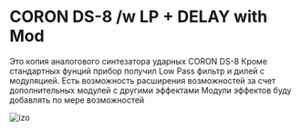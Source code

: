 # CORON DS-8 /w LP + DELAY with Mod

Это копия аналогового синтезатора ударных CORON DS-8
Кроме стандартных фунций прибор получил Low Pass фильтр и дилей с модуляцией.
Есть возможность расширения возможностей за счет дополнительных модулей с другими эффектами
Модули эффектов буду добавлять по мере возможностей
 
![izo](C:\Users\Юки\Documents\git\coron-ds8-super-huevo-edition\Image\YwKnsgYQ7no.jpg)
